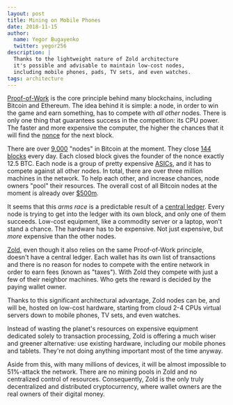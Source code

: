 ```yaml
---
layout: post
title: Mining on Mobile Phones
date: 2018-11-15
author:
  name: Yegor Bugayenko
  twitter: yegor256
description: |
  Thanks to the lightweight nature of Zold architecture
  it's possible and advisable to maintain low-cost nodes,
  including mobile phones, pads, TV sets, and even watches.
tags: architecture
---
```


[Proof-of-Work](https://en.wikipedia.org/wiki/Proof-of-work_system)
is the core principle behind many blockchains, including
Bitcoin and Ethereum. The idea behind it is simple: a node, in order to
win the game and earn something, has to compete with _all other_ nodes.
There is only one thing that guarantees success in the competition: its
CPU power. The faster and more expensive the computer, the higher
the chances that it will find the [nonce](https://en.bitcoin.it/wiki/Nonce) for the next block.

<!--more-->

There are over [9,000](https://coin.dance/nodes) "nodes" in Bitcoin at the moment.
They close [144 blocks](https://www.bitcoinmining.com/what-is-the-bitcoin-block-reward/)
every day. Each closed block gives the founder of the nonce exactly 12.5 BTC.
Each node is a group of pretty expensive [ASICs](https://en.wikipedia.org/wiki/Application-specific_integrated_circuit),
and it has to compete against all other nodes. In total, there are over three million
machines in the network. To help each other,
and increase chances, node owners "pool" their resources. The overall
cost of all Bitcoin nodes at the moment is already over
[$500m](https://www.reddit.com/r/Bitcoin/comments/5zxn7c/what_is_the_total_cost_of_all_the_bitcoin_mining/).

It seems that this _arms race_ is a predictable result of a
[central ledger](https://www.coindesk.com/edward-snowden-public-ledger-is-bitcoins-big-flaw).
Every node is trying to get into the ledger with its own block, and only
one of them succeeds. Low-cost equipment, like a commodity server
or a laptop, won't stand a chance. The hardware has to be expensive. Not just
expensive, but _more_ expensive than the other nodes.

[Zold](https://www.zold.io), even though it also relies on the same Proof-of-Work principle, doesn't
have a central ledger. Each wallet has its own list of transactions and there
is no reason for nodes to compete with the entire network in order to earn
fees (known as "taxes"). With Zold they compete with just a few
of their neighbor machines. Who gets the reward is decided by the paying
wallet owner.

Thanks to this significant architectural advantage, Zold nodes can be, and will
be, hosted on low-cost hardware, starting from cloud 2-4 CPUs virtual servers
down to mobile phones, TV sets, and even watches.

Instead of wasting the planet's resources on expensive equipment dedicated solely
to transaction processing, Zold is offering a much wiser and greener alternative:
use existing hardware, including our mobile phones and tablets. They're not doing
anything important most of the time anyway.

Aside from this, with many millions of
devices, it will be almost impossible to 51%-attack the network.
There are no mining pools in Zold and no centralized control of resources.
Consequently, Zold is the only truly decentralized and distributed cryptocurrency,
where wallet owners are the real owners of their digital money.

